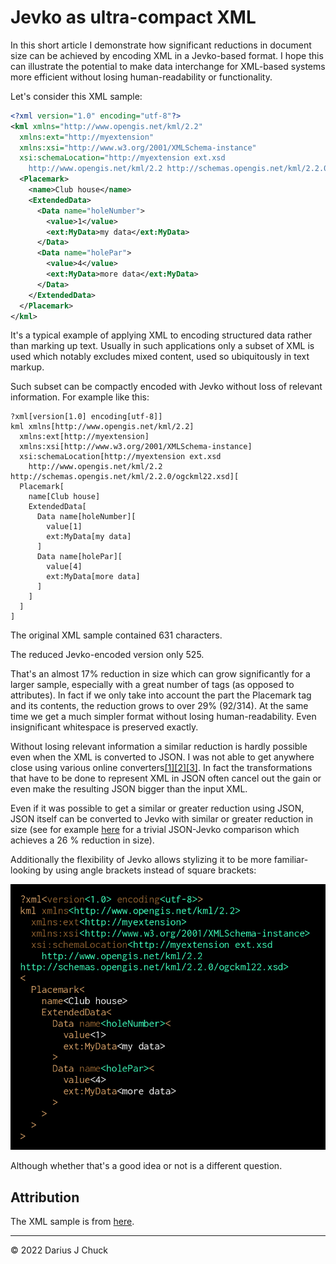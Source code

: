 # Jevko as ultra-compact XML

In this short article I demonstrate how significant reductions in document size can be achieved by encoding XML in a Jevko-based format. I hope this can illustrate the potential to make data interchange for XML-based systems more efficient without losing human-readability or functionality.

Let's consider this XML sample:

```xml
<?xml version="1.0" encoding="utf-8"?>
<kml xmlns="http://www.opengis.net/kml/2.2"
  xmlns:ext="http://myextension"
  xmlns:xsi="http://www.w3.org/2001/XMLSchema-instance"
  xsi:schemaLocation="http://myextension ext.xsd
    http://www.opengis.net/kml/2.2 http://schemas.opengis.net/kml/2.2.0/ogckml22.xsd">
  <Placemark>
    <name>Club house</name>
    <ExtendedData>
      <Data name="holeNumber">
        <value>1</value>
        <ext:MyData>my data</ext:MyData>
      </Data>
      <Data name="holePar">
        <value>4</value>
        <ext:MyData>more data</ext:MyData>
      </Data>
    </ExtendedData>
  </Placemark>
</kml>
```

It's a typical example of applying XML to encoding structured data rather than marking up text. Usually in such applications only a subset of XML is used which notably excludes mixed content, used so ubiquitously in text markup.

Such subset can be compactly encoded with Jevko without loss of relevant information. For example like this:

```
?xml[version[1.0] encoding[utf-8]]
kml xmlns[http://www.opengis.net/kml/2.2]
  xmlns:ext[http://myextension]
  xmlns:xsi[http://www.w3.org/2001/XMLSchema-instance]
  xsi:schemaLocation[http://myextension ext.xsd
    http://www.opengis.net/kml/2.2 http://schemas.opengis.net/kml/2.2.0/ogckml22.xsd][
  Placemark[
    name[Club house]
    ExtendedData[
      Data name[holeNumber][
        value[1]
        ext:MyData[my data]
      ]
      Data name[holePar][
        value[4]
        ext:MyData[more data]
      ]
    ]
  ]
]
```

The original XML sample contained 631 characters.

The reduced Jevko-encoded version only 525.

That's an almost 17% reduction in size which can grow significantly for a larger sample, especially with a great number of tags (as opposed to attributes). In fact if we only take into account the part the Placemark tag and its contents, the reduction grows to over 29% (92/314). At the same time we get a much simpler format without losing human-readability. Even insignificant whitespace is preserved exactly.

Without losing relevant information a similar reduction is hardly possible even when the XML is converted to JSON. I was not able to get anywhere close using various online converters[[1]](https://jsonformatter.org/xml-to-json)[[2]](https://www.convertjson.com/xml-to-json.htm)[[3]](https://www.utilities-online.info/xmltojson). In fact the transformations that have to be done to represent XML in JSON often cancel out the gain or even make the resulting JSON bigger than the input XML.

Even if it was possible to get a similar or greater reduction using JSON, JSON itself can be converted to Jevko with similar or greater reduction in size (see for example [here](https://jevko.org/#data) for a trivial JSON-Jevko comparison which achieves a 26 % reduction in size).

Additionally the flexibility of Jevko allows stylizing it to be more familiar-looking by using angle brackets instead of square brackets:

<img src="img/2022-01-13-xml.png" />

Although whether that's a good idea or not is a different question.

## Attribution

The XML sample is from [here](https://stackoverflow.com/a/23839124/7379821).

***

© 2022 Darius J Chuck